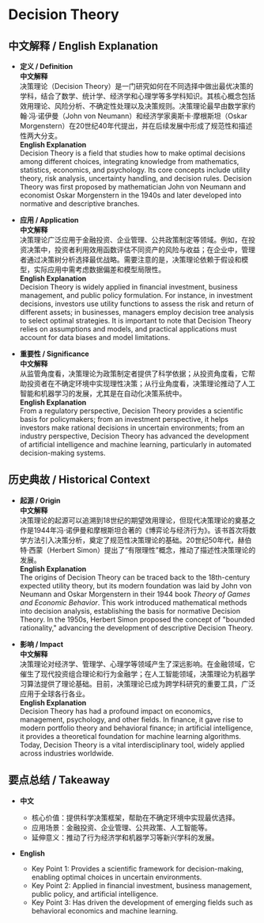 # Decision Theory

## 中文解释 / English Explanation

* **定义 / Definition**  
  **中文解释**  
  决策理论（Decision Theory）是一门研究如何在不同选择中做出最优决策的学科，结合了数学、统计学、经济学和心理学等多学科知识。其核心概念包括效用理论、风险分析、不确定性处理以及决策规则。决策理论最早由数学家约翰·冯·诺伊曼（John von Neumann）和经济学家奥斯卡·摩根斯坦（Oskar Morgenstern）在20世纪40年代提出，并在后续发展中形成了规范性和描述性两大分支。  
  **English Explanation**  
  Decision Theory is a field that studies how to make optimal decisions among different choices, integrating knowledge from mathematics, statistics, economics, and psychology. Its core concepts include utility theory, risk analysis, uncertainty handling, and decision rules. Decision Theory was first proposed by mathematician John von Neumann and economist Oskar Morgenstern in the 1940s and later developed into normative and descriptive branches.

* **应用 / Application**  
  **中文解释**  
  决策理论广泛应用于金融投资、企业管理、公共政策制定等领域。例如，在投资决策中，投资者利用效用函数评估不同资产的风险与收益；在企业中，管理者通过决策树分析选择最优战略。需要注意的是，决策理论依赖于假设和模型，实际应用中需考虑数据偏差和模型局限性。  
  **English Explanation**  
  Decision Theory is widely applied in financial investment, business management, and public policy formulation. For instance, in investment decisions, investors use utility functions to assess the risk and return of different assets; in businesses, managers employ decision tree analysis to select optimal strategies. It is important to note that Decision Theory relies on assumptions and models, and practical applications must account for data biases and model limitations.

* **重要性 / Significance**  
  **中文解释**  
  从监管角度看，决策理论为政策制定者提供了科学依据；从投资角度看，它帮助投资者在不确定环境中实现理性决策；从行业角度看，决策理论推动了人工智能和机器学习的发展，尤其是在自动化决策系统中。  
  **English Explanation**  
  From a regulatory perspective, Decision Theory provides a scientific basis for policymakers; from an investment perspective, it helps investors make rational decisions in uncertain environments; from an industry perspective, Decision Theory has advanced the development of artificial intelligence and machine learning, particularly in automated decision-making systems.

## 历史典故 / Historical Context

* **起源 / Origin**  
  **中文解释**  
  决策理论的起源可以追溯到18世纪的期望效用理论，但现代决策理论的奠基之作是1944年冯·诺伊曼和摩根斯坦合著的《博弈论与经济行为》。该书首次将数学方法引入决策分析，奠定了规范性决策理论的基础。20世纪50年代，赫伯特·西蒙（Herbert Simon）提出了“有限理性”概念，推动了描述性决策理论的发展。  
  **English Explanation**  
  The origins of Decision Theory can be traced back to the 18th-century expected utility theory, but its modern foundation was laid by John von Neumann and Oskar Morgenstern in their 1944 book *Theory of Games and Economic Behavior*. This work introduced mathematical methods into decision analysis, establishing the basis for normative Decision Theory. In the 1950s, Herbert Simon proposed the concept of "bounded rationality," advancing the development of descriptive Decision Theory.

* **影响 / Impact**  
  **中文解释**  
  决策理论对经济学、管理学、心理学等领域产生了深远影响。在金融领域，它催生了现代投资组合理论和行为金融学；在人工智能领域，决策理论为机器学习算法提供了理论基础。目前，决策理论已成为跨学科研究的重要工具，广泛应用于全球各行各业。  
  **English Explanation**  
  Decision Theory has had a profound impact on economics, management, psychology, and other fields. In finance, it gave rise to modern portfolio theory and behavioral finance; in artificial intelligence, it provides a theoretical foundation for machine learning algorithms. Today, Decision Theory is a vital interdisciplinary tool, widely applied across industries worldwide.

## 要点总结 / Takeaway

* **中文**  
  - 核心价值：提供科学决策框架，帮助在不确定环境中实现最优选择。  
  - 应用场景：金融投资、企业管理、公共政策、人工智能等。  
  - 延伸意义：推动了行为经济学和机器学习等新兴学科的发展。  

* **English**  
  - Key Point 1: Provides a scientific framework for decision-making, enabling optimal choices in uncertain environments.  
  - Key Point 2: Applied in financial investment, business management, public policy, and artificial intelligence.  
  - Key Point 3: Has driven the development of emerging fields such as behavioral economics and machine learning.